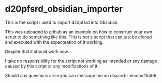 # d20pfsrd_obsidian_importer

This is the script i used to import d20pfsrd into Obsidian.

This was uploaded to github as an example on how to construct your own script to do something like this. This is not a script that can just be cloned and executed with the expecteation of it working.

Despite that it should work now.

I take no responsibility for the script not working as intended or any damage caused by this script or any modifications of it.

Should any questions arise you can message me on discord: Lemons#5466
